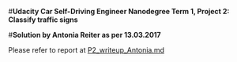 #**Udacity Car Self-Driving Engineer Nanodegree Term 1, Project 2: Classify traffic signs** 

#**Solution by Antonia Reiter as per 13.03.2017**

Please refer to report at [P2_writeup_Antonia.md](https://github.com/AntoniaSophia/CarND-Traffic-Sign-Classifier-Project/blob/master/solution/P2_writeup_Antonia.md) 